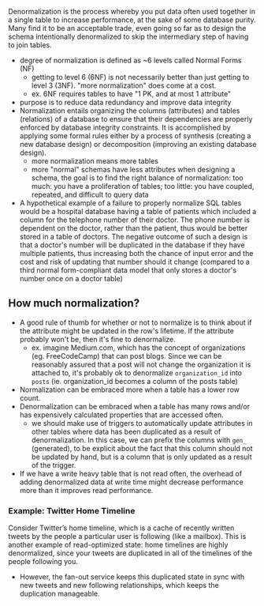
Denormalization is the process whereby you put data often used together in a single table to increase performance, at the sake of some database purity. Many find it to be an acceptable trade, even going so far as to design the schema intentionally denormalized to skip the intermediary step of having to join tables.
- degree of normalization is defined as ~6 levels called Normal Forms (NF)
	- getting to level 6 (6NF) is not necessarily better than just getting to level 3 (3NF). "more normalization" does come at a cost.
	- ex. 6NF requires tables to have "1 PK, and at most 1 attribute"
- purpose is to reduce data redundancy and improve data integrity
- Normalization entails organizing the columns (attributes) and tables (relations) of a database to ensure that their dependencies are properly enforced by database integrity constraints. It is accomplished by applying some formal rules either by a process of synthesis (creating a new database design) or decomposition (improving an existing database design).
	- more normalization means more tables
	- more "normal" schemas have less attributes when designing a schema, the goal is to find the right balance of normalization: too much: you have a proliferation of tables; too little: you have coupled, repeated, and difficult to query data
- A hypothetical example of a failure to properly normalize SQL tables would be a hospital database having a table of patients which included a column for the telephone number of their doctor. The phone number is dependent on the doctor, rather than the patient, thus would be better stored in a table of doctors. The negative outcome of such a design is that a doctor's number will be duplicated in the database if they have multiple patients, thus increasing both the chance of input error and the cost and risk of updating that number should it change (compared to a third normal form-compliant data model that only stores a doctor's number once on a doctor table)

## How much normalization?
- A good rule of thumb for whether or not to normalize is to think about if the attribute might be updated in the row's lifetime. If the attribute probably won't be, then it's fine to denormalize.
	- ex. imagine Medium.com, which has the concept of organizations (eg. FreeCodeCamp) that can post blogs. Since we can be reasonably assured that a post will not change the organization it is attached to, it's probably ok to denormalize `organization_id` into `posts` (ie. organization_id becomes a column of the posts table)
- Normalization can be embraced more when a table has a lower row count.
- Denormalization can be embraced when a table has many rows and/or has expensively calculated properties that are accessed often.
	- we should make use of triggers to automatically update attributes in other tables where data has been duplicated as a result of denormalization. In this case, we can prefix the columns with `gen_` (generated), to be explicit about the fact that this column should not be updated by hand, but is a column that is only updated as a result of the trigger.
- If we have a write heavy table that is not read often, the overhead of adding denormalized data at write time might decrease performance more than it improves read performance.

### Example: Twitter Home Timeline
Consider Twitter’s home timeline, which is a cache of recently written tweets by the people a particular user is following (like a mailbox). This is another example of read-optimized state: home timelines are highly denormalized, since your tweets are duplicated in all of the timelines of the people following you.
- However, the fan-out service keeps this duplicated state in sync with new tweets and new following relationships, which keeps the duplication manageable.